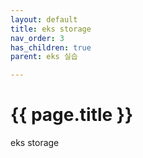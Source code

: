 ```yaml
---
layout: default
title: eks storage
nav_order: 3
has_children: true
parent: eks 실습

---
```


# {{ page.title }}

<div class="summary">
eks storage
</div>


